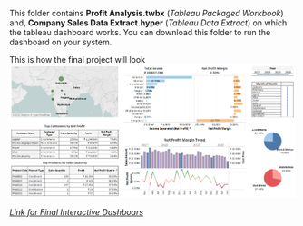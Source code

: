 This folder contains **Profit Analysis.twbx** (_Tableau Packaged Workbook_) and, **Company Sales Data Extract.hyper** (_Tableau Data Extract_) on which the tableau dashboard works. You can download this folder to run the dashboard on your system.

This is how the final project will look
![Profit Analysis Interactive Dashboard](https://github.com/hamzaziizzz/Profit-Analysis-Interactive-Dashboard/blob/main/images/Profit%20Analysis.png)

[_Link for Final Interactive Dashboars_](https://public.tableau.com/app/profile/hamza.aziz/viz/ProfitAnalysis_16579584274590/ProfitAnalysis)

